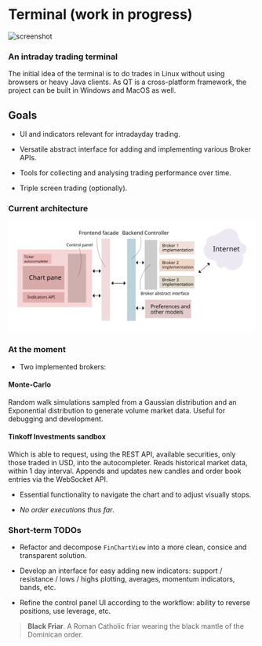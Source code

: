 # Terminal (work in progress)

![screenshot](https://mishurov.co.uk/images/github/terminal/screenshot.png "screenshot")

### An intraday trading terminal

The initial idea of the terminal is to do trades in Linux without using browsers or heavy Java clients. As QT is a cross-platform framework, the project can be built in Windows and MacOS as well.

## Goals

- UI and indicators relevant for intradayday trading.

- Versatile abstract interface for adding and implementing various Broker APIs.

- Tools for collecting and analysing trading performance over time.

- Triple screen trading (optionally).

### Current architecture

<object data="./arch.svg" type="image/svg+xml">
  <img src="./arch.svg" />
</object>

### At the moment

- Two implemented brokers:

#### Monte-Carlo
Random walk simulations sampled from a Gaussian distribution and an Exponential distribution to generate volume market data. Useful for debugging and development.

#### Tinkoff Investments sandbox
Which is able to request, using the REST API, available securities, only those traded in USD, into the autocompleter. Reads historical market data, within 1 day interval. Appends and updates new candles and order book entries via the WebSocket API.

- Essential functionality to navigate the chart and to adjust visually stops.

- *No order executions thus far*.


### Short-term TODOs

- Refactor and decompose `FinChartView` into a more clean, consice and transparent solution.

- Develop an interface for easy adding new indicators: support / resistance / lows / highs plotting, averages, momentum indicators, bands, etc.

- Refine the control panel UI according to the workflow: ability to reverse positions, use leverage, etc.


> **Black Friar**.
> A Roman Catholic friar wearing the black mantle of the Dominican order.
